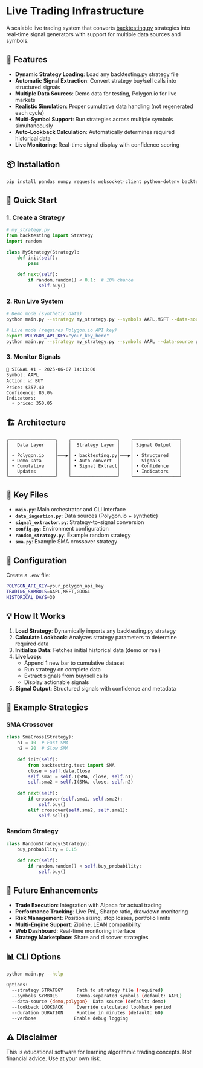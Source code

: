 # Live Trading Infrastructure

A scalable live trading system that converts [backtesting.py](https://kernc.github.io/backtesting.py/) strategies into real-time signal generators with support for multiple data sources and symbols.

## 🚀 Features

- **Dynamic Strategy Loading**: Load any backtesting.py strategy file
- **Automatic Signal Extraction**: Convert strategy buy/sell calls into structured signals
- **Multiple Data Sources**: Demo data for testing, Polygon.io for live markets
- **Realistic Simulation**: Proper cumulative data handling (not regenerated each cycle)
- **Multi-Symbol Support**: Run strategies across multiple symbols simultaneously
- **Auto-Lookback Calculation**: Automatically determines required historical data
- **Live Monitoring**: Real-time signal display with confidence scoring

## 📦 Installation

```bash
pip install pandas numpy requests websocket-client python-dotenv backtesting
```

## 🎯 Quick Start

### 1. Create a Strategy
```python
# my_strategy.py
from backtesting import Strategy
import random

class MyStrategy(Strategy):
    def init(self):
        pass
    
    def next(self):
        if random.random() < 0.1:  # 10% chance
            self.buy()
```

### 2. Run Live System
```bash
# Demo mode (synthetic data)
python main.py --strategy my_strategy.py --symbols AAPL,MSFT --data-source demo --duration 5

# Live mode (requires Polygon.io API key)
export POLYGON_API_KEY="your_key_here"
python main.py --strategy my_strategy.py --symbols AAPL --data-source polygon --duration 60
```

### 3. Monitor Signals
```
🎯 SIGNAL #1 - 2025-06-07 14:13:00
Symbol: AAPL
Action: 📈 BUY
Price: $357.40
Confidence: 80.0%
Indicators:
  • price: 350.05
```

## 🏗️ Architecture

```
┌─────────────────┐    ┌─────────────────┐    ┌─────────────────┐
│   Data Layer    │    │  Strategy Layer │    │ Signal Output   │
│                 │    │                 │    │                 │
│ • Polygon.io    │───▶│ • backtesting.py│───▶│ • Structured    │
│ • Demo Data     │    │ • Auto-convert  │    │   Signals       │
│ • Cumulative    │    │ • Signal Extract│    │ • Confidence    │
│   Updates       │    │                 │    │ • Indicators    │
└─────────────────┘    └─────────────────┘    └─────────────────┘
```

## 📁 Key Files

- **`main.py`**: Main orchestrator and CLI interface
- **`data_ingestion.py`**: Data sources (Polygon.io + synthetic)
- **`signal_extractor.py`**: Strategy-to-signal conversion
- **`config.py`**: Environment configuration
- **`random_strategy.py`**: Example random strategy
- **`sma.py`**: Example SMA crossover strategy

## 🔧 Configuration

Create a `.env` file:
```bash
POLYGON_API_KEY=your_polygon_api_key
TRADING_SYMBOLS=AAPL,MSFT,GOOGL
HISTORICAL_DAYS=30
```

## 💡 How It Works

1. **Load Strategy**: Dynamically imports any backtesting.py strategy
2. **Calculate Lookback**: Analyzes strategy parameters to determine required data
3. **Initialize Data**: Fetches initial historical data (demo or real)
4. **Live Loop**: 
   - Append 1 new bar to cumulative dataset
   - Run strategy on complete data
   - Extract signals from buy/sell calls
   - Display actionable signals
5. **Signal Output**: Structured signals with confidence and metadata

## 🎲 Example Strategies

### SMA Crossover
```python
class SmaCross(Strategy):
    n1 = 10  # Fast SMA
    n2 = 20  # Slow SMA
    
    def init(self):
        from backtesting.test import SMA
        close = self.data.Close
        self.sma1 = self.I(SMA, close, self.n1)
        self.sma2 = self.I(SMA, close, self.n2)
    
    def next(self):
        if crossover(self.sma1, self.sma2):
            self.buy()
        elif crossover(self.sma2, self.sma1):
            self.sell()
```

### Random Strategy
```python
class RandomStrategy(Strategy):
    buy_probability = 0.15
    
    def next(self):
        if random.random() < self.buy_probability:
            self.buy()
```

## 🔮 Future Enhancements

- **Trade Execution**: Integration with Alpaca for actual trading
- **Performance Tracking**: Live PnL, Sharpe ratio, drawdown monitoring  
- **Risk Management**: Position sizing, stop losses, portfolio limits
- **Multi-Engine Support**: Zipline, LEAN compatibility
- **Web Dashboard**: Real-time monitoring interface
- **Strategy Marketplace**: Share and discover strategies

## 📊 CLI Options

```bash
python main.py --help

Options:
  --strategy STRATEGY     Path to strategy file (required)
  --symbols SYMBOLS       Comma-separated symbols (default: AAPL)
  --data-source {demo,polygon}  Data source (default: demo)
  --lookback LOOKBACK     Override calculated lookback period
  --duration DURATION     Runtime in minutes (default: 60)
  --verbose              Enable debug logging
```

## ⚠️ Disclaimer

This is educational software for learning algorithmic trading concepts. Not financial advice. Use at your own risk. 